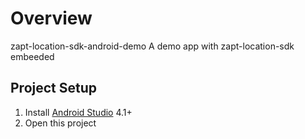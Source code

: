 # Overview
zapt-location-sdk-android-demo
A demo app with zapt-location-sdk embeeded

## Project Setup

1. Install [Android Studio](https://developer.android.com/sdk/installing/studio.html) 4.1+
2. Open this project